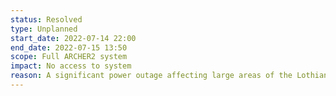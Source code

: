 ```yaml
---
status: Resolved
type: Unplanned
start_date: 2022-07-14 22:00
end_date: 2022-07-15 13:50
scope: Full ARCHER2 system
impact: No access to system
reason: A significant power outage affecting large areas of the Lothians caused ARCHER2 to shut down around 10pm on 14th July. <br>Our team are on site and working to restore service as soon as possible. 
---
```

